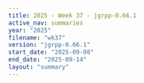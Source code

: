 ```yaml
---
title: 2025 - Week 37 - jgrpp-0.66.1
active_nav: summaries
year: "2025"
filename: "wk37"
version: "jgrpp-0.66.1"
start_date: "2025-09-08"
end_date: "2025-09-14"
layout: "summary"
---
```

